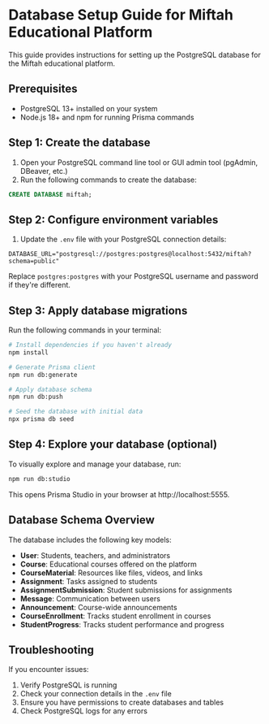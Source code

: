 # Database Setup Guide for Miftah Educational Platform

This guide provides instructions for setting up the PostgreSQL database for the Miftah educational platform.

## Prerequisites

- PostgreSQL 13+ installed on your system
- Node.js 18+ and npm for running Prisma commands

## Step 1: Create the database

1. Open your PostgreSQL command line tool or GUI admin tool (pgAdmin, DBeaver, etc.)
2. Run the following commands to create the database:

```sql
CREATE DATABASE miftah;
```

## Step 2: Configure environment variables

1. Update the `.env` file with your PostgreSQL connection details:

```
DATABASE_URL="postgresql://postgres:postgres@localhost:5432/miftah?schema=public"
```

Replace `postgres:postgres` with your PostgreSQL username and password if they're different.

## Step 3: Apply database migrations

Run the following commands in your terminal:

```bash
# Install dependencies if you haven't already
npm install

# Generate Prisma client
npm run db:generate

# Apply database schema
npm run db:push

# Seed the database with initial data
npx prisma db seed
```

## Step 4: Explore your database (optional)

To visually explore and manage your database, run:

```bash
npm run db:studio
```

This opens Prisma Studio in your browser at http://localhost:5555.

## Database Schema Overview

The database includes the following key models:

- **User**: Students, teachers, and administrators
- **Course**: Educational courses offered on the platform
- **CourseMaterial**: Resources like files, videos, and links
- **Assignment**: Tasks assigned to students
- **AssignmentSubmission**: Student submissions for assignments
- **Message**: Communication between users
- **Announcement**: Course-wide announcements
- **CourseEnrollment**: Tracks student enrollment in courses
- **StudentProgress**: Tracks student performance and progress

## Troubleshooting

If you encounter issues:

1. Verify PostgreSQL is running
2. Check your connection details in the `.env` file
3. Ensure you have permissions to create databases and tables
4. Check PostgreSQL logs for any errors
